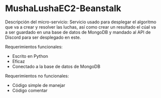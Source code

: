 # MushaLushaEC2-Beanstalk

Descripción del micro-servicio: Servicio usado para desplegar el algoritmo que va a crear y resolver las luchas, así como crear un resultado el cúal va a ser guardado en una base de datos de MongoDB y mandado al API de Discord para ser desplegado en este.

Requerimientos funcionales:
- Escrito en Python
- Eficaz
- Conectado a la base de datos de MongoDB

Requerimientos no funcionales:
- Código simple de manejar
- Código comentar
